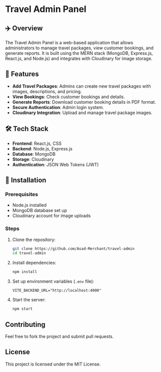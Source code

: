 # Travel Admin Panel

## ✈️ Overview
The Travel Admin Panel is a web-based application that allows administrators to manage travel packages, view customer bookings, and generate reports. It is built using the MERN stack (MongoDB, Express.js, React.js, and Node.js) and integrates with Cloudinary for image storage.

## 🚀 Features
- **Add Travel Packages**: Admins can create new travel packages with images, descriptions, and pricing.
- **View Bookings**: Check customer bookings and details.
- **Generate Reports**: Download customer booking details in PDF format.
- **Secure Authentication**: Admin login system.
- **Cloudinary Integration**: Upload and manage travel package images.

## 🛠️ Tech Stack
- **Frontend**: React.js, CSS
- **Backend**: Node.js, Express.js
- **Database**: MongoDB
- **Storage**: Cloudinary
- **Authentication**: JSON Web Tokens (JWT)

## 📂 Installation
### Prerequisites
- Node.js installed
- MongoDB database set up
- Cloudinary account for image uploads

### Steps
1. Clone the repository:
   ```bash
   git clone https://github.com/Asad-Merchant/travel-admin
   cd travel-admin
   ```
2. Install dependencies:
   ```bash
   npm install
   ```
3. Set up environment variables (`.env` file):
   ```plaintext
   VITE_BACKEND_URL="http://localhost:4000"
   ```
4. Start the server:
   ```bash
   npm start
   ```


## Contributing
Feel free to fork the project and submit pull requests.

## License
This project is licensed under the MIT License.

